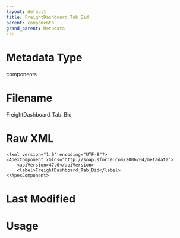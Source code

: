 ```yaml
---
layout: default
title: FreightDashboard_Tab_Bid
parent: components
grand_parent: Metadata
---
```

# Metadata Type
components


# Filename 
FreightDashboard_Tab_Bid


# Raw XML
```
<?xml version="1.0" encoding="UTF-8"?>
<ApexComponent xmlns="http://soap.sforce.com/2006/04/metadata">
    <apiVersion>47.0</apiVersion>
    <label>FreightDashboard_Tab_Bid</label>
</ApexComponent>
```


# Last Modified


# Usage
